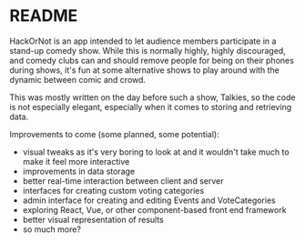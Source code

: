 # README

HackOrNot is an app intended to let audience members participate in a stand-up
comedy show. While this is normally highly, highly discouraged, and comedy clubs
can and should remove people for being on their phones during shows, it's fun at
some alternative shows to play around with the dynamic between comic and crowd.

This was mostly written on the day before such a show, Talkies, so the code is
not especially elegant, especially when it comes to storing and retrieving data.

Improvements to come (some planned, some potential):
- visual tweaks as it's very boring to look at and it wouldn't take much to make it feel more interactive
- improvements in data storage
- better real-time interaction between client and server
- interfaces for creating custom voting categories
- admin interface for creating and editing Events and VoteCategories
- exploring React, Vue, or other component-based front end framework
- better visual representation of results
- so much more?
